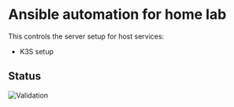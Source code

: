 # Ansible automation for home lab

This controls the server setup for host services:

- K3S setup

## Status

![Validation](https://github.com/EarlPomeroy/ansible-k3s/actions/workflows/lint.yml/badge.svg)
